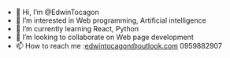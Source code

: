 - 👋 Hi, I’m @EdwinTocagon
- 👀 I’m interested in Web programming, Artificial intelligence
- 🌱 I’m currently learning React, Python
- 💞️ I’m looking to collaborate on Web page development
- 📫 How to reach me :edwintocagon@outlook.com        0959882907

<!---
EdwinTocagon/EdwinTocagon is a ✨ special ✨ repository because its `README.md` (this file) appears on your GitHub profile.
You can click the Preview link to take a look at your changes.
--->
